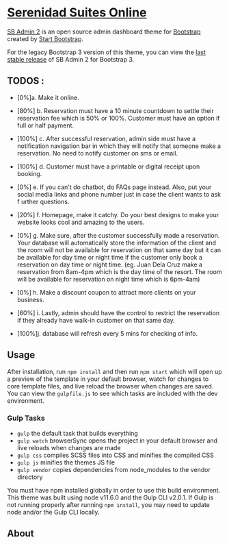 # [Serenidad Suites Online ](https://startbootstrap.com/theme/sb-admin-2/)

[SB Admin 2](https://startbootstrap.com/theme/sb-admin-2/) is an open source admin dashboard theme for [Bootstrap](https://getbootstrap.com/) created by [Start Bootstrap](https://startbootstrap.com/).

For the legacy Bootstrap 3 version of this theme, you can view the [last stable release](https://github.com/StartBootstrap/startbootstrap-sb-admin-2/releases/tag/v3.3.7%2B1) of SB Admin 2 for Bootstrap 3.



## TODOS : 

* [0%]a. Make it online.

* [80%] b. Reservation must have a 10 minute countdown to settle their 
	reservation fee which is 50% or 100%. Customer must have 
	an option if full or half payment.

* [100%] c. After successful reservation, admin side must have a notification 
	navigation bar in which they will notify that someone 
	make a reservation. No need to notify customer on sms or email.

* [100%] d. Customer must have a printable or digital receipt upon booking.

* [0%] e. If you can't do chatbot, do FAQs page instead. Also, put your social 
	media links and phone number just in case the client wants to ask f
	urther questions.

* [20%] f. Homepage, make it catchy. Do your best designs to make your website 
	looks cool and amazing to the users.

* [0%] g. Make sure, after the customer successfully made a reservation. Your 
	database will automatically store the information of the client 
	and the room will not be available for reservation on that same day 
	but it can be available for day time or night time if the customer 
	only book a reservation on day time or night time. (eg. Juan Dela Cruz 
	make a reservation from 8am-4pm which is the day time of the resort. 
	The room will be available for reservation on night time which is 6pm-4am)

* [0%] h. Make a discount coupon to attract more clients on your business.
	
* [60%] i. Lastly, admin should have the control to restrict the reservation 
	if they already have walk-in customer on that same day.

* [100%]j. database will refresh every 5 mins for checking of info.


## Usage

After installation, run `npm install` and then run `npm start` which will open up a preview of the template in your default browser, watch for changes to core template files, and live reload the browser when changes are saved. You can view the `gulpfile.js` to see which tasks are included with the dev environment.

### Gulp Tasks

* `gulp` the default task that builds everything
* `gulp watch` browserSync opens the project in your default browser and live reloads when changes are made
* `gulp css` compiles SCSS files into CSS and minifies the compiled CSS
* `gulp js` minifies the themes JS file
* `gulp vendor` copies dependencies from node_modules to the vendor directory

You must have npm installed globally in order to use this build environment. This theme was built using node v11.6.0 and the Gulp CLI v2.0.1. If Gulp is not running properly after running `npm install`, you may need to update node and/or the Gulp CLI locally.


## About
